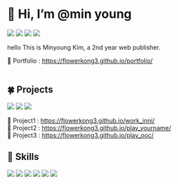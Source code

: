 <h1> 👋 Hi, I’m @min young</h1> 


<a href="https://flowerkong3.github.io/portfolio/"><img src="https://img.shields.io/badge/portfolio-f48fb1?style=for-the-badge&logo=GitHub Sponsors&logoColor=white&link=https://flowerkong3.github.io/portfolio"/></a>
<a href="mailto:flowerkong3@gmail.com"><img src="https://img.shields.io/badge/gmail-EA4335?style=for-the-badge&logo=Gmail&logoColor=white&link=mailto:flowerkong3@gmail.com"/></a>
<a href="https://velog.io/@mindeng"><img src="https://img.shields.io/badge/velog-20C997?style=for-the-badge&logo=Velog&logoColor=white&link=https://velog.io/@mindeng"/></a>
<a href="https://www.instagram.com/min5month/"><img src="https://img.shields.io/badge/Instagram-E4405F?style=for-the-badge&logo=Instagram&logoColor=white&link=https://www.instagram.com/min5month/"/></a>


hello
This is Minyoung Kim, a 2nd year web publisher.

👀 Portfolio : https://flowerkong3.github.io/portfolio/ <br><br>

<h2>🍀 Projects</h2>

<a href="https://flowerkong3.github.io/play_yourname"><img src="https://img.shields.io/badge/project1-009624?style=for-the-badge&logo=ProductHunt&logoColor=white&link=https://flowerkong3.github.io/play_yourname"/></a>
<a href="https://flowerkong3.github.io/play_yourname"><img src="https://img.shields.io/badge/project2-00c853?style=for-the-badge&logo=ProductHunt&logoColor=white&link=https://flowerkong3.github.io/play_yourname"/></a>
<a href="https://flowerkong3.github.io/play_ooc"><img src="https://img.shields.io/badge/project3-5efc82?style=for-the-badge&logo=ProductHunt&logoColor=white&link=https://flowerkong3.github.io/play_ooc"/></a>

🌱 Project1 : https://flowerkong3.github.io/work_inni/ <br>
🌱 Project2 : https://flowerkong3.github.io/play_yourname/ <br>
🌱 Project3 : https://flowerkong3.github.io/play_ooc/

<h2>💪 Skills</h2>

<img src="https://img.shields.io/badge/html-E34F26?style=for-the-badge&logo=HTML5&logoColor=white"/> <img src="https://img.shields.io/badge/css-1572B6?style=for-the-badge&logo=CSS3&logoColor=white"/> <img src="https://img.shields.io/badge/JavaScript-F7DF1E?style=for-the-badge&logo=JavaScript&logoColor=white"/> <img src="https://img.shields.io/badge/jQuery-0769AD?style=for-the-badge&logo=jQuery&logoColor=white"/>
<img src="https://img.shields.io/badge/Photoshop-31A8FF?style=for-the-badge&logo=AdobePhotoshop&logoColor=white"/> <img src="https://img.shields.io/badge/Illustrator-FF9A00?style=for-the-badge&logo=AdobeIllustrator&logoColor=white"/>
